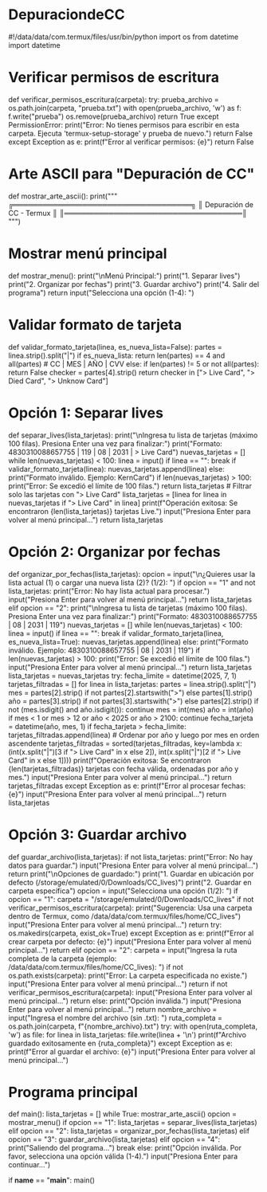 # DepuraciondeCC
#!/data/data/com.termux/files/usr/bin/python
import os
from datetime import datetime

# Verificar permisos de escritura
def verificar_permisos_escritura(carpeta):
    try:
        prueba_archivo = os.path.join(carpeta, "prueba.txt")
        with open(prueba_archivo, 'w') as f:
            f.write("prueba")
        os.remove(prueba_archivo)
        return True
    except PermissionError:
        print("Error: No tienes permisos para escribir en esta carpeta. Ejecuta 'termux-setup-storage' y prueba de nuevo.")
        return False
    except Exception as e:
        print(f"Error al verificar permisos: {e}")
        return False

# Arte ASCII para "Depuración de CC"
def mostrar_arte_ascii():
    print("""
    ╔════════════════════════════════════╗
    ║    Depuración de CC - Termux       ║
    ║════════════════════════════════════║
    """)

# Mostrar menú principal
def mostrar_menu():
    print("\nMenú Principal:")
    print("1. Separar lives")
    print("2. Organizar por fechas")
    print("3. Guardar archivo")
    print("4. Salir del programa")
    return input("Selecciona una opción (1-4): ")

# Validar formato de tarjeta
def validar_formato_tarjeta(linea, es_nueva_lista=False):
    partes = linea.strip().split("|")
    if es_nueva_lista:
        return len(partes) == 4 and all(partes)  # CC | MES | AÑO | CVV
    else:
        if len(partes) != 5 or not all(partes):
            return False
        checker = partes[4].strip()
        return checker in ["> Live Card", "> Died Card", "> Unknow Card"]

# Opción 1: Separar lives
def separar_lives(lista_tarjetas):
    print("\nIngresa tu lista de tarjetas (máximo 100 filas). Presiona Enter una vez para finalizar:")
    print("Formato: 4830310088657755 | 119 | 08 | 2031 | > Live Card")
    nuevas_tarjetas = []
    while len(nuevas_tarjetas) < 100:
        linea = input()
        if linea == "":
            break
        if validar_formato_tarjeta(linea):
            nuevas_tarjetas.append(linea)
        else:
            print("Formato inválido. Ejemplo:  KernCard")
    if len(nuevas_tarjetas) > 100:
        print("Error: Se excedió el límite de 100 filas.")
        return lista_tarjetas
    # Filtrar solo las tarjetas con "> Live Card"
    lista_tarjetas = [linea for linea in nuevas_tarjetas if "> Live Card" in linea]
    print(f"Operación exitosa: Se encontraron {len(lista_tarjetas)} tarjetas Live.")
    input("Presiona Enter para volver al menú principal...")
    return lista_tarjetas

# Opción 2: Organizar por fechas
def organizar_por_fechas(lista_tarjetas):
    opcion = input("\n¿Quieres usar la lista actual (1) o cargar una nueva lista (2)? (1/2): ")
    if opcion == "1" and not lista_tarjetas:
        print("Error: No hay lista actual para procesar.")
        input("Presiona Enter para volver al menú principal...")
        return lista_tarjetas
    elif opcion == "2":
        print("\nIngresa tu lista de tarjetas (máximo 100 filas). Presiona Enter una vez para finalizar:")
        print("Formato: 4830310088657755 | 08 | 2031 | 119")
        nuevas_tarjetas = []
        while len(nuevas_tarjetas) < 100:
            linea = input()
            if linea == "":
                break
            if validar_formato_tarjeta(linea, es_nueva_lista=True):
                nuevas_tarjetas.append(linea)
            else:
                print("Formato inválido. Ejemplo: 4830310088657755 | 08 | 2031 | 119")
        if len(nuevas_tarjetas) > 100:
            print("Error: Se excedió el límite de 100 filas.")
            input("Presiona Enter para volver al menú principal...")
            return lista_tarjetas
        lista_tarjetas = nuevas_tarjetas
    try:
        fecha_limite = datetime(2025, 7, 1)
        tarjetas_filtradas = []
        for linea in lista_tarjetas:
            partes = linea.strip().split("|")
            mes = partes[2].strip() if not partes[2].startswith(">") else partes[1].strip()
            año = partes[3].strip() if not partes[3].startswith(">") else partes[2].strip()
            if not (mes.isdigit() and año.isdigit()):
                continue
            mes = int(mes)
            año = int(año)
            if mes < 1 or mes > 12 or año < 2025 or año > 2100:
                continue
            fecha_tarjeta = datetime(año, mes, 1)
            if fecha_tarjeta > fecha_limite:
                tarjetas_filtradas.append(linea)
        # Ordenar por año y luego por mes en orden ascendente
        tarjetas_filtradas = sorted(tarjetas_filtradas, key=lambda x: (int(x.split("|")[3 if "> Live Card" in x else 2]), int(x.split("|")[2 if "> Live Card" in x else 1])))
        print(f"Operación exitosa: Se encontraron {len(tarjetas_filtradas)} tarjetas con fecha válida, ordenadas por año y mes.")
        input("Presiona Enter para volver al menú principal...")
        return tarjetas_filtradas
    except Exception as e:
        print(f"Error al procesar fechas: {e}")
        input("Presiona Enter para volver al menú principal...")
        return lista_tarjetas

# Opción 3: Guardar archivo
def guardar_archivo(lista_tarjetas):
    if not lista_tarjetas:
        print("Error: No hay datos para guardar.")
        input("Presiona Enter para volver al menú principal...")
        return
    print("\nOpciones de guardado:")
    print("1. Guardar en ubicación por defecto (/storage/emulated/0/Downloads/CC_lives)")
    print("2. Guardar en carpeta específica")
    opcion = input("Selecciona una opción (1/2): ")
    if opcion == "1":
        carpeta = "/storage/emulated/0/Downloads/CC_lives"
        if not verificar_permisos_escritura(carpeta):
            print("Sugerencia: Usa una carpeta dentro de Termux, como /data/data/com.termux/files/home/CC_lives")
            input("Presiona Enter para volver al menú principal...")
            return
        try:
            os.makedirs(carpeta, exist_ok=True)
        except Exception as e:
            print(f"Error al crear carpeta por defecto: {e}")
            input("Presiona Enter para volver al menú principal...")
            return
    elif opcion == "2":
        carpeta = input("Ingresa la ruta completa de la carpeta (ejemplo: /data/data/com.termux/files/home/CC_lives): ")
        if not os.path.exists(carpeta):
            print("Error: La carpeta especificada no existe.")
            input("Presiona Enter para volver al menú principal...")
            return
        if not verificar_permisos_escritura(carpeta):
            input("Presiona Enter para volver al menú principal...")
            return
    else:
        print("Opción inválida.")
        input("Presiona Enter para volver al menú principal...")
        return
    nombre_archivo = input("Ingresa el nombre del archivo (sin .txt): ")
    ruta_completa = os.path.join(carpeta, f"{nombre_archivo}.txt")
    try:
        with open(ruta_completa, 'w') as file:
            for linea in lista_tarjetas:
                file.write(linea + '\n')
        print(f"Archivo guardado exitosamente en {ruta_completa}")
    except Exception as e:
        print(f"Error al guardar el archivo: {e}")
    input("Presiona Enter para volver al menú principal...")

# Programa principal
def main():
    lista_tarjetas = []
    while True:
        mostrar_arte_ascii()
        opcion = mostrar_menu()
        if opcion == "1":
            lista_tarjetas = separar_lives(lista_tarjetas)
        elif opcion == "2":
            lista_tarjetas = organizar_por_fechas(lista_tarjetas)
        elif opcion == "3":
            guardar_archivo(lista_tarjetas)
        elif opcion == "4":
            print("Saliendo del programa...")
            break
        else:
            print("Opción inválida. Por favor, selecciona una opción válida (1-4).")
            input("Presiona Enter para continuar...")

if __name__ == "__main__":
    main()
